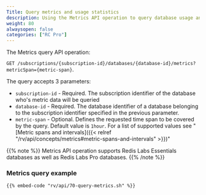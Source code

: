 ```yaml
---
Title: Query metrics and usage statistics
description: Using the Metrics API operation to query database usage and statistics information
weight: 80
alwaysopen: false
categories: ["RC Pro"]
---
```


The Metrics query API operation:

`GET /subscriptions/{subscription-id}/databases/{database-id}/metrics?metricSpan={metric-span}`.

The query accepts 3 parameters:

* `subscription-id` - Required. The subscription identifier of the database who's metric data will be queried
* `database-id` - Required. The database identifier of a database belonging to the subscription identifier specified in the previous parameter.
* `metric-span` - Optional. Defines the requested time span to be covered by the query. Default value is `1hour`. For a list of supported values see "[Metric spans and intervals]({{< relref  "/rv/api/concepts/metrics#metric-spans-and-intervals" >}})"


{{% note %}}
Metrics API operation supports Redis Labs Essentials databases as well as Redis Labs Pro databases.
{{% /note %}}


### Metrics query example

```shell
{{% embed-code "rv/api/70-query-metrics.sh" %}}
```
